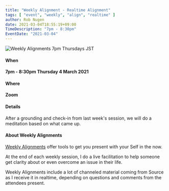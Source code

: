 ```yaml
---
title: "Weekly Alignment - Realtime Alignment"
tags: [ "event", "weekly", "align", "realtime" ]
author: Rob Nugen
date: 2021-03-04T18:55:19+09:00
TimeDescription: "7pm - 8:30pm"
EventDate: "2021-03-04"
---
```


<img
src="//b.robnugen.com/blog/2020/2020_nov_23_weekly_alignments_title.jpg"
alt="Weekly Alignments 7pm Thursdays JST"
class="title" />


#### When

**7pm - 8:30pm Thursday  4 March 2021**

#### Where

**Zoom**

#### Details

After a grounding and check-in from last week's session, we will do a
meditation based on what came up.

#### About Weekly Alignments

[Weekly Alignments](/weekly-alignments/) offer tools to get you present with your Self in the now.

At the end of each weekly session, I do a live facilitation to help
someone get clarity about or even overcome an issue in their life.

Weekly Alignments include a lot of channeled material coming from
Source as I receive it in realtime, depending on questions and
comments from the attendees present.
